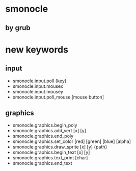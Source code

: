 # smonocle
## by grub

# new keywords

## input
- smonocle.input.poll {key}
- smonocle.input.mousex
- smonocle.input.mousey
- smonocle.input.poll_mouse [mouse button]

## graphics
- smonocle.graphics.begin_poly
- smonocle.graphics.add_vert [x] [y]
- smonocle.graphics.end_poly
- smonocle.graphics.set_color [red] [green] [blue] [alpha]
- smonocle.graphics.draw_sprite [x] [y] {path}
- smonocle.graphics.begin_text [x] [y]
- smonocle.graphics.text_print [char]
- smonocle.graphics.end_text